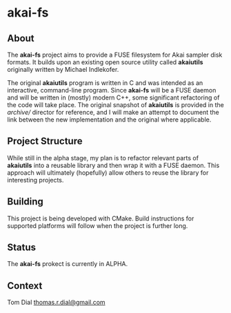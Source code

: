 # akai-fs

## About

The **akai-fs** project aims to provide a FUSE filesystem for Akai sampler
disk formats. It builds upon an existing open source utility called
**akaiutils** originally written by Michael Indlekofer.

The original **akaiutils** program is written in C and was intended as an
interactive, command-line program. Since **akai-fs** will be a FUSE daemon
and will be written in (mostly) modern C++, some significant refactoring of
the code will take place. The original snapshot of **akaiutils** is
provided in the *archive/* director for reference, and I will make an
attempt to document the link between the new implementation and the
original where applicable.

## Project Structure

While still in the alpha stage, my plan is to refactor relevant parts of
**akaiutils** into a reusable library and then wrap it with a FUSE daemon.
This approach will ultimately (hopefully) allow others to reuse the
library for interesting projects.

## Building

This project is being developed with CMake.  Build instructions for
supported platforms will follow when the project is further long.

## Status

The **akai-fs** prokect is currently in ALPHA.

## Context
Tom Dial <thomas.r.dial@gmail.com>

